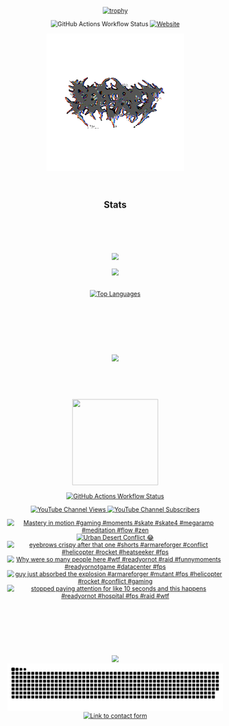 [COMMENT]: <TITLE*****************************************>

<div align="center">
  <a href="https://seperet.com">
    
  [![trophy](https://github-profile-trophy.vercel.app/?username=denv3rr&column=-1&no-frame=true&no-bg=true&theme=darkhub&title=-Stars,-PullRequest,-Issues,-Reviews)](https://github.com/ryo-ma/github-profile-trophy)
    
  ![GitHub Actions Workflow Status](https://img.shields.io/github/actions/workflow/status/denv3rr/denv3rr/.github%2Fworkflows%2Fyoutube-cards.yml?logoColor=CD201F&label=connections&link=https%3A%2F%2Fyoutube.com%2F%40seperet)
  </a>
  <a href="https://seperet.com">
  ![Website](https://img.shields.io/website?url=https%3A%2F%2Fseperet.com&label=seperet.com)    
  </a>  
</div>

[COMMENT]: <LOGO*****************************************>
<div align="center">
  <a href="https://seperet.com">
    <img src=https://github.com/denv3rr/denv3rr/blob/main/IMG_4225.gif/>    
  </a>
</div>
<br></br>

[COMMENT]: <STATS*****************************************>
<div align="center">

  ## Stats
</div>

<br></br>
<br></br>

<div align="center">  
<div align="center">
  <a>
    <img src="https://github-profile-summary-cards.vercel.app/api/cards/profile-details?username=denv3rr&theme=transparent"/>
    <br></br>
    <img src="https://github-readme-streak-stats.herokuapp.com?user=denv3rr&theme=transparent&hide_border=true&properties=background&border=white"/>
    <br></br>
  </a>
</div>
  
[![Top Languages](https://github-readme-stats.vercel.app/api/top-langs/?username=denv3rr&hide_border=true&theme=transparent&layout=donut&langs_count=12)](https://github.com/denv3rr/github-readme-stats)
<br></br>
<br></br>
<br></br>
<br></br>

<img src="https://user-images.githubusercontent.com/74038190/212284100-561aa473-3905-4a80-b561-0d28506553ee.gif">
<br></br>
<br></br>
<br></br>

[COMMENT]: <YOUTUBE*****************************************>
<div align="center">
<a href="https://youtube.com/@seperet">
  <img src="https://media4.giphy.com/media/v1.Y2lkPTc5MGI3NjExYzdqdmlpbzIzdDM1Zm8wNnR5MW8wODVwY29tMnBjd2ltb292eXRkMiZlcD12MV9pbnRlcm5hbF9naWZfYnlfaWQmY3Q9cw/dyLmcrc0wk4dUCxp0K/giphy.webp" width="200" height="200">

  <div align="center">
    
   [COMMENT]: <CHECK-WORKFLOWS*****************************************>
   
  ![GitHub Actions Workflow Status](https://img.shields.io/github/actions/workflow/status/denv3rr/denv3rr/.github%2Fworkflows%2Fyoutube-cards.yml?logoColor=CD201F&label=connections&link=https%3A%2F%2Fyoutube.com%2F%40seperet)
  
    
  </div>
  
  ![YouTube Channel Views](https://img.shields.io/youtube/channel/views/UCATB-IqmpAn-2XHu6lxTVwg)
  <a href="https://youtube.com/@seperet">
  ![YouTube Channel Subscribers](https://img.shields.io/youtube/channel/subscribers/UCATB-IqmpAn-2XHu6lxTVwg?link=https%3A%2F%2Fyoutube.com%2F%40seperet)
  </a>
</a>
  
<!-- BEGIN YOUTUBE-CARDS -->
[![Mastery in motion #gaming #moments #skate #skate4 #megaramp #meditation #flow #zen](https://ytcards.demolab.com/?id=cCGwUN8Hn0s&title=Mastery+in+motion+%23gaming+%23moments+%23skate+%23skate4+%23megaramp+%23meditation+%23flow+%23zen&lang=en&timestamp=1761374014&background_color=%230d1117&title_color=%23ffffff&stats_color=%23dedede&max_title_lines=1&width=250&border_radius=5 "Mastery in motion #gaming #moments #skate #skate4 #megaramp #meditation #flow #zen")](https://www.youtube.com/shorts/cCGwUN8Hn0s)
[![Urban Desert Conflict 😂](https://ytcards.demolab.com/?id=Rzh5GLTaFWg&title=Urban+Desert+Conflict+%F0%9F%98%82&lang=en&timestamp=1760838241&background_color=%230d1117&title_color=%23ffffff&stats_color=%23dedede&max_title_lines=1&width=250&border_radius=5 "Urban Desert Conflict 😂")](https://www.youtube.com/watch?v=Rzh5GLTaFWg)
[![eyebrows crispy after that one #shorts #armareforger #conflict #helicopter #rocket #heatseeker #fps](https://ytcards.demolab.com/?id=sRmLvVaCKOw&title=eyebrows+crispy+after+that+one+%23shorts+%23armareforger+%23conflict+%23helicopter+%23rocket+%23heatseeker+%23fps&lang=en&timestamp=1759865857&background_color=%230d1117&title_color=%23ffffff&stats_color=%23dedede&max_title_lines=1&width=250&border_radius=5 "eyebrows crispy after that one #shorts #armareforger #conflict #helicopter #rocket #heatseeker #fps")](https://www.youtube.com/shorts/sRmLvVaCKOw)
[![Why were so many people here #wtf #readyornot #raid #funnymoments #readyornotgame #datacenter #fps](https://ytcards.demolab.com/?id=tFHKy7u5xMA&title=Why+were+so+many+people+here+%23wtf+%23readyornot+%23raid+%23funnymoments+%23readyornotgame+%23datacenter+%23fps&lang=en&timestamp=1759863419&background_color=%230d1117&title_color=%23ffffff&stats_color=%23dedede&max_title_lines=1&width=250&border_radius=5 "Why were so many people here #wtf #readyornot #raid #funnymoments #readyornotgame #datacenter #fps")](https://www.youtube.com/shorts/tFHKy7u5xMA)
[![guy just absorbed the explosion #armareforger #mutant #fps #helicopter #rocket #conflict #gaming](https://ytcards.demolab.com/?id=jPy1CwU36BM&title=guy+just+absorbed+the+explosion+%23armareforger+%23mutant+%23fps+%23helicopter+%23rocket+%23conflict+%23gaming&lang=en&timestamp=1759825734&background_color=%230d1117&title_color=%23ffffff&stats_color=%23dedede&max_title_lines=1&width=250&border_radius=5 "guy just absorbed the explosion #armareforger #mutant #fps #helicopter #rocket #conflict #gaming")](https://www.youtube.com/shorts/jPy1CwU36BM)
[![stopped paying attention for like 10 seconds and this happens #readyornot #hospital #fps #raid #wtf](https://ytcards.demolab.com/?id=Z14VNhuyH-8&title=stopped+paying+attention+for+like+10+seconds+and+this+happens+%23readyornot+%23hospital+%23fps+%23raid+%23wtf&lang=en&timestamp=1759632578&background_color=%230d1117&title_color=%23ffffff&stats_color=%23dedede&max_title_lines=1&width=250&border_radius=5 "stopped paying attention for like 10 seconds and this happens #readyornot #hospital #fps #raid #wtf")](https://www.youtube.com/shorts/Z14VNhuyH-8)
<!-- END YOUTUBE-CARDS -->
<br></br>
<br></br>
<br></br>

<img src="https://user-images.githubusercontent.com/74038190/212284100-561aa473-3905-4a80-b561-0d28506553ee.gif">
  
</div>

[COMMENT]: <SNAKE*****************************************>
  <div align="center">
    <picture>
      <source media="(prefers-color-scheme: dark)" srcset="https://raw.githubusercontent.com/platane/platane/output/github-contribution-grid-snake-dark.svg">
      <source media="(prefers-color-scheme: light)" srcset="https://raw.githubusercontent.com/platane/platane/output/github-contribution-grid-snake.svg">
      <img alt="GitHub contribution grid snake animation" src="https://raw.githubusercontent.com/platane/platane/output/github-contribution-grid-snake.svg">
    </picture>
  </div>
<div align="center">
<a href="https://seperet.com/contact"><img src="https://readme-typing-svg.demolab.com?font=Sixtyfour+Convergence&size=25&duration=3000&color=F7F7F7&center=true&width=520&height=60&lines=CLICK+HERE+TO+CONTACT" alt="Link to contact form" /></a>
</div>

[COMMENT]: <LOGOS*****************************************>
[logo1]: https://github.com/denv3rr/denv3rr/blob/main/Seperet_Slam_White.gif "Seperet.com"
[logo2]: https://github.com/denv3rr/denv3rr/blob/main/Seperet_NightVision_Slam.gif "Seperet.com"
